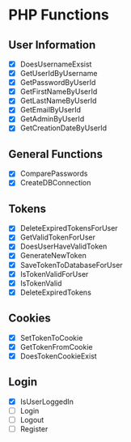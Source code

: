 # PHP Functions

## User Information

- [x] DoesUsernameExsist
- [x] GetUserIdByUsername
- [x] GetPasswordByUserId
- [x] GetFirstNameByUserId
- [x] GetLastNameByUserId
- [x] GetEmailByUserId
- [x] GetAdminByUserId
- [x] GetCreationDateByUserId

## General Functions

- [x] ComparePasswords
- [x] CreateDBConnection

## Tokens

- [x] DeleteExpiredTokensForUser
- [x] GetValidTokenForUser
- [x] DoesUserHaveValidToken
- [x] GenerateNewToken
- [x] SaveTokenToDatabaseForUser
- [x] IsTokenValidForUser
- [x] IsTokenValid
- [x] DeleteExpiredTokens

## Cookies

- [x] SetTokenToCookie
- [x] GetTokenFromCookie
- [x] DoesTokenCookieExist

## Login
- [x] IsUserLoggedIn
- [ ] Login
- [ ] Logout
- [ ] Register